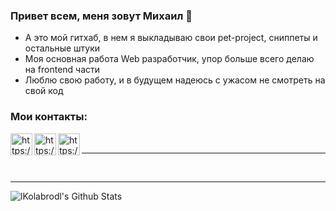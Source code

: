 ### Привет всем, меня зовут Михаил 👋

- А это мой гитхаб, в нем я выкладываю свои pet-project, сниппеты и остальные штуки
- Моя основная работа Web разработчик, упор больше всего делаю на frontend части
- Люблю свою работу, и в будущем надеюсь с ужасом не смотреть на свой код

### Мои контакты:

[<img align="left" alt="https://github.com/lKolabrodl" width="35px" src="https://img.icons8.com/cute-clipart/64/000000/telegram-app.png" />][telegram]
[<img align="left" alt="https://github.com/lKolabrodl" width="35px" src="https://img.icons8.com/color/48/000000/vk-circled.png" />][vk]
[<img align="left" alt="https://github.com/lKolabrodl" width="35px" src="https://img.icons8.com/cute-clipart/64/000000/instagram-new.png" />][instagram]

<br/>

---

</br>

---

<img align="left" alt="lKolabrodl's Github Stats" src="https://github-readme-stats.codestackr.vercel.app/api?username=lKolabrodl&show_icons=true&hide_border=true" />

[telegram]: https://teleg.run/Kolabrod
[vk]: https://vk.com/kolabrod
[instagram ]: https://www.instagram.com/lkolabrodl
[github]: https://github.com/lKolabrodl
